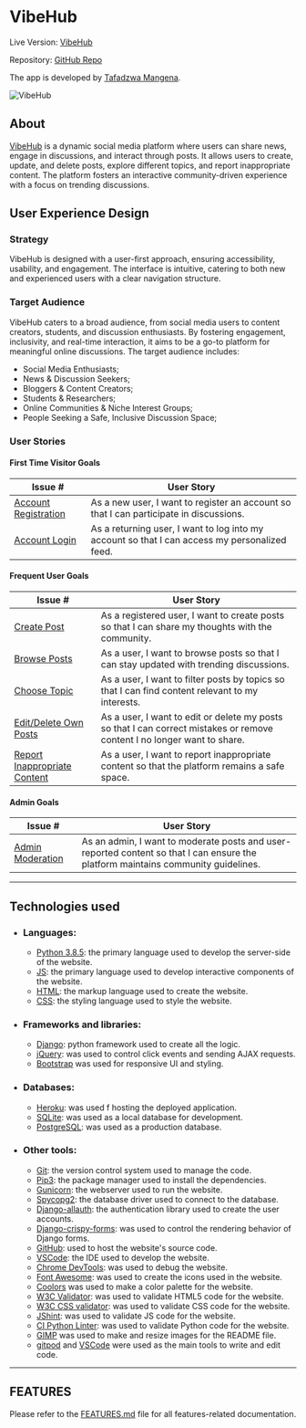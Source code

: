 # VibeHub

Live Version: [VibeHub](https://vibehub-d3289bc84e8e.herokuapp.com/)


Repository: [GitHub Repo](https://github.com/TafadzwaMangena/VibeHub)

The app is developed by [Tafadzwa Mangena](https://github.com/TafadzwaMangena).

![VibeHub](feed-photo)

## About

[VibeHub](https://vibehub-d3289bc84e8e.herokuapp.com/) is a dynamic social media platform where users can share news, engage in discussions, and interact through posts. It allows users to create, update, and delete posts, explore different topics, and report inappropriate content. The platform fosters an interactive community-driven experience with a focus on trending discussions.


## User Experience Design

### Strategy

VibeHub is designed with a user-first approach, ensuring accessibility, usability, and engagement. The interface is intuitive, catering to both new and experienced users with a clear navigation structure.

### Target Audience

VibeHub caters to a broad audience, from social media users to content creators, students, and discussion enthusiasts. By fostering engagement, inclusivity, and real-time interaction, it aims to be a go-to platform for meaningful online discussions. The target audience includes:
  * Social Media Enthusiasts;
  * News & Discussion Seekers;
  * Bloggers & Content Creators;
  * Students & Researchers;
  * Online Communities & Niche Interest Groups;
  * People Seeking a Safe, Inclusive Discussion Space;


### User Stories

#### **First Time Visitor Goals**

| Issue #    | User Story |
|-------------|-------------|
|[Account Registration](https://github.com/TafadzwaMangena/VibeHub/issues/1)|As a new user, I want to register an account so that I can participate in discussions.  |
|[Account Login](https://github.com/TafadzwaMangena/VibeHub/issues/2)|As a returning user, I want to log into my account so that I can access my personalized feed. |



#### **Frequent User Goals**

| Issue #      | User Story |
|-------------|-------------|
|[Create Post](https://github.com/TafadzwaMangena/VibeHub/issues/3)|As a registered user, I want to create posts so that I can share my thoughts with the community.  |
|[Browse Posts](https://github.com/TafadzwaMangena/VibeHub/issues/4)|As a user, I want to browse posts so that I can stay updated with trending discussions.  |
|[Choose Topic](https://github.com/TafadzwaMangena/VibeHub/issues/7)|As a user, I want to filter posts by topics so that I can find content relevant to my interests.  |
|[Edit/Delete Own Posts](https://github.com/TafadzwaMangena/VibeHub/issues/9)|As a user, I want to edit or delete my posts so that I can correct mistakes or remove content I no longer want to share.  |
|[Report Inappropriate Content](https://github.com/TafadzwaMangena/VibeHub/issues/11)|As a user, I want to report inappropriate content so that the platform remains a safe space. |

#### **Admin Goals**

| Issue #    | User Story |
|-------------|-------------|
|[Admin Moderation](https://github.com/TafadzwaMangena/VibeHub/issues/8)|As an admin, I want to moderate posts and user-reported content so that I can ensure the platform maintains community guidelines.  |

---

## Technologies used

- ### Languages:
    
    + [Python 3.8.5](https://www.python.org/downloads/release/python-385/): the primary language used to develop the server-side of the website.
    + [JS](https://www.javascript.com/): the primary language used to develop interactive components of the website.
    + [HTML](https://developer.mozilla.org/en-US/docs/Web/HTML): the markup language used to create the website.
    + [CSS](https://developer.mozilla.org/en-US/docs/Web/css): the styling language used to style the website.

- ### Frameworks and libraries:

    + [Django](https://www.djangoproject.com/): python framework used to create all the logic.
    + [jQuery](https://jquery.com/): was used to control click events and sending AJAX requests.
    + [Bootstrap](https://getbootstrap.com/) was used for responsive UI and styling.

- ### Databases:

    + [Heroku](https://www.sqlite.org/): was used f hosting the deployed application.
    + [SQLite](https://www.sqlite.org/): was used as a local database for development.
    + [PostgreSQL](https://www.postgresql.org/): was used as a production database.

- ### Other tools:

    + [Git](https://git-scm.com/): the version control system used to manage the code.
    + [Pip3](https://pypi.org/project/pip/): the package manager used to install the dependencies.
    + [Gunicorn](https://gunicorn.org/): the webserver used to run the website.
    + [Spycopg2](https://www.python.org/dev/peps/pep-0249/): the database driver used to connect to the database.
    + [Django-allauth](https://django-allauth.readthedocs.io/en/latest/): the authentication library used to create the user accounts.
    + [Django-crispy-forms](https://django-cryptography.readthedocs.io/en/latest/): was used to control the rendering behavior of Django forms.
    + [GitHub](https://github.com/): used to host the website's source code.
    + [VSCode](https://code.visualstudio.com/): the IDE used to develop the website.
    + [Chrome DevTools](https://developer.chrome.com/docs/devtools/open/): was used to debug the website.
    + [Font Awesome](https://fontawesome.com/): was used to create the icons used in the website.
    + [Coolors](https://coolors.co/202a3c-1c2431-181f2a-0b1523-65e2d9-925cef-6b28e0-ffffff-eeeeee) was used to make a color palette for the website.
    + [W3C Validator](https://validator.w3.org/): was used to validate HTML5 code for the website.
    + [W3C CSS validator](https://jigsaw.w3.org/css-validator/): was used to validate CSS code for the website.
    + [JShint](https://jshint.com/): was used to validate JS code for the website.
    + [CI Python Linter](https://pep8ci.herokuapp.com/): was used to validate Python code for the website.
    + [GIMP](https://www.gimp.org/) was used to make and resize images for the README file.
    + [gitpod](https://www.gitpod.io/)  and [VSCode](https://code.visualstudio.com/) were used as the main tools to write and edit code.


---

## FEATURES

Please refer to the [FEATURES.md](FEATURES.md) file for all features-related documentation.


